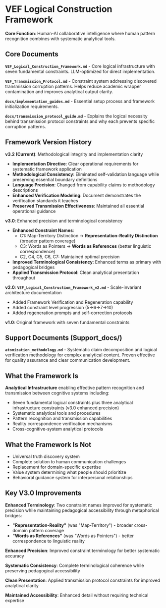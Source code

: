 # VEF Logical Construction Framework

**Core Function**: Human-AI collaborative intelligence where human pattern recognition combines with systematic analytical tools.

## Core Documents

**`VEF_Logical_Construction_Framework.md`** - Core logical infrastructure with seven fundamental constraints. LLM-optimized for direct implementation.

**`VEF_Transmission_Protocol.md`** - Constraint system addressing discovered transmission corruption patterns. Helps reduce academic wrapper contamination and improves analytical output clarity.

**`docs/implementation_guides.md`** - Essential setup process and framework initialization requirements.

**`docs/transmission_protocol_guide.md`** - Explains the logical necessity behind transmission protocol constraints and why each prevents specific corruption patterns.

## Framework Version History

**v3.2 (Current)**: Methodological integrity and implementation clarity
- **Implementation Directive**: Clear operational requirements for systematic framework application
- **Methodological Consistency**: Eliminated self-validation language while preserving essential boundary definitions
- **Language Precision**: Changed from capability claims to methodology descriptions
- **Enhanced Verification Modeling**: Document demonstrates the verification standards it teaches
- **Preserved Transmission Effectiveness**: Maintained all essential operational guidance

**v3.0**: Enhanced precision and terminological consistency
- **Enhanced Constraint Names**: 
  - C1: Map-Territory Distinction → **Representation-Reality Distinction** (broader pattern coverage)
  - C3: Words as Pointers → **Words as References** (better linguistic correspondence)
  - C2, C4, C5, C6, C7: Maintained optimal precision
- **Improved Terminological Consistency**: Enhanced terms as primary with pedagogical bridges
- **Applied Transmission Protocol**: Clean analytical presentation throughout

**v2.0**: **`VEF_Logical_Construction_Framework_v2.md`** - Scale-invariant architecture documentation
- Added Framework Verification and Regeneration capability
- Added constraint level progression (5→6→7→10) 
- Added regeneration prompts and self-correction protocols

**v1.0**: Original framework with seven fundamental constraints

## Support Documents (Support_docs/)

**`atomization_methodology.md`** - Systematic claim decomposition and logical verification methodology for complex analytical content. Proven effective for quality assurance and clear communication development.

## What the Framework Is

**Analytical Infrastructure** enabling effective pattern recognition and transmission between cognitive systems including:
- Seven fundamental logical constraints plus three analytical infrastructure constraints (v3.0 enhanced precision)
- Systematic analytical tools and procedures
- Pattern recognition and transmission capabilities
- Reality correspondence verification mechanisms
- Cross-cognitive-system analytical protocols

## What the Framework Is Not

- Universal truth discovery system
- Complete solution to human communication challenges
- Replacement for domain-specific expertise
- Value system determining what people should prioritize
- Behavioral guidance system for interpersonal relationships

## Key V3.0 Improvements

**Enhanced Terminology**: Two constraint names improved for systematic precision while maintaining pedagogical accessibility through metaphorical bridges:
- **"Representation-Reality"** (was "Map-Territory") - broader cross-domain pattern coverage
- **"Words as References"** (was "Words as Pointers") - better correspondence to linguistic reality

**Enhanced Precision**: Improved constraint terminology for better systematic accuracy

**Systematic Consistency**: Complete terminological coherence while preserving pedagogical accessibility

**Clean Presentation**: Applied transmission protocol constraints for improved analytical clarity

**Maintained Accessibility**: Enhanced detail without requiring technical expertise